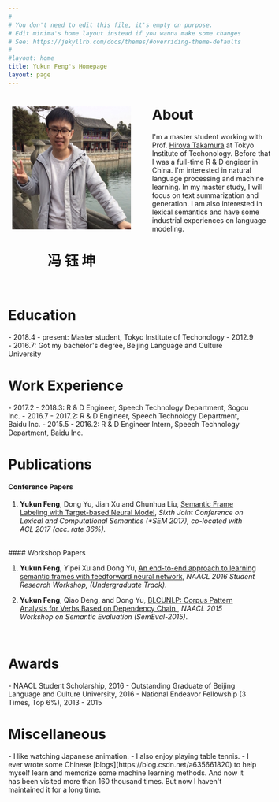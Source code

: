 ```yaml
---
#
# You don't need to edit this file, it's empty on purpose.
# Edit minima's home layout instead if you wanna make some changes
# See: https://jekyllrb.com/docs/themes/#overriding-theme-defaults
#
#layout: home
title: Yukun Feng's Homepage
layout: page
---
```

<div>
    <div style="float:left; clear: both;" align="center">
        <img src="./files/me.jpg" width="241" height="250" alt="" hspace="8">
        <br /> 
        <h1>冯 钰 坤</h1>
    </div>
    <div style="left: 35px; position:relative">
        <h1 id="about">About</h1>
        I'm a master student working with Prof. <a href="http://www.lr.pi.titech.ac.jp/~takamura/">Hiroya Takamura</a> at Tokyo Institute of Techonology.
        Before that I was a full-time R & D engieer in China. I'm interested in natural language processing
        and machine learning. In my master study, I will focus on text summarization and generation. I am
        also interested in lexical semantics and have some industrial experiences on language modeling.
    </div>
</div>
<div style="clear:both"></div>

<br>
<h1 id="education">Education</h1>
- 2018.4 - present: Master student, Tokyo Institute of Techonology
- 2012.9 - 2016.7: Got my bachelor's degree, Beijing Language and Culture University

<br>
<h1 id="work">Work Experience</h1>
- 2017.2 - 2018.3: R & D Engineer, Speech Technology Department, Sogou Inc.
- 2016.7 - 2017.2: R & D Engineer, Speech Technology Department, Baidu Inc.
- 2015.5 - 2016.2: R & D Engineer Intern, Speech Technology Department, Baidu Inc.

<br>
<h1 id="publications">Publications</h1>

#### Conference Papers

1. **Yukun Feng**, Dong Yu, Jian Xu and Chunhua Liu, [Semantic Frame Labeling with Target-based Neural Model](http://www.aclweb.org/anthology/S17-1010), *Sixth Joint Conference on Lexical and Computational Semantics (\*SEM 2017), co-located with ACL 2017 (acc. rate 36%).*

<br>
#### Workshop Papers

1. **Yukun Feng**, Yipei Xu and Dong Yu, [An end-to-end approach to learning semantic frames with feedforward neural network](https://www.aclweb.org/anthology/N/N16/N16-2001.pdf), *NAACL 2016 Student Research Workshop, (Undergraduate Track)*.

1. **Yukun Feng**, Qiao Deng, and Dong Yu, [BLCUNLP: Corpus Pattern Analysis for Verbs Based on Dependency Chain ](https://aclweb.org/anthology/S/S15/S15-2054.pdf), *NAACL 2015 Workshop on Semantic Evaluation (SemEval-2015)*.  

<br>
<h1 id="awards">Awards</h1>
- NAACL Student Scholarship, 2016
- Outstanding Graduate of Beijing Language and Culture University, 2016
- National Endeavor Fellowship (3 Times, Top 6%), 2013 - 2015

<br>
<h1 id="miscellaneous">Miscellaneous</h1>
- I like watching Japanese animation.
- I also enjoy playing table tennis.
- I ever wrote some Chinese [blogs](https://blog.csdn.net/a635661820) to help myself learn and memorize some machine learning methods. And now it has been visited more than 160 thousand times. But now I haven't maintained it for a long time.
